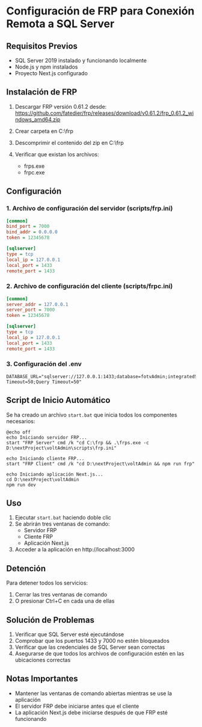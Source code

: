 # Configuración de FRP para Conexión Remota a SQL Server

## Requisitos Previos
- SQL Server 2019 instalado y funcionando localmente
- Node.js y npm instalados
- Proyecto Next.js configurado

## Instalación de FRP

1. Descargar FRP versión 0.61.2 desde:
   https://github.com/fatedier/frp/releases/download/v0.61.2/frp_0.61.2_windows_amd64.zip

2. Crear carpeta en C:\frp
3. Descomprimir el contenido del zip en C:\frp
4. Verificar que existan los archivos:
   - frps.exe
   - frpc.exe

## Configuración

### 1. Archivo de configuración del servidor (scripts/frp.ini)
```ini
[common]
bind_port = 7000
bind_addr = 0.0.0.0
token = 12345678

[sqlserver]
type = tcp
local_ip = 127.0.0.1
local_port = 1433
remote_port = 1433
```

### 2. Archivo de configuración del cliente (scripts/frpc.ini)
```ini
[common]
server_addr = 127.0.0.1
server_port = 7000
token = 12345678

[sqlserver]
type = tcp
local_ip = 127.0.0.1
local_port = 1433
remote_port = 1433
```

### 3. Configuración del .env
```env
DATABASE_URL="sqlserver://127.0.0.1:1433;database=fotvAdmin;integratedSecurity=false;username=sa;password=as;trustServerCertificate=true;Connection Timeout=50;Query Timeout=50"
```

## Script de Inicio Automático

Se ha creado un archivo `start.bat` que inicia todos los componentes necesarios:

```batch
@echo off
echo Iniciando servidor FRP...
start "FRP Server" cmd /k "cd C:\frp && .\frps.exe -c D:\nextProject\voltAdmin\scripts\frp.ini"

echo Iniciando cliente FRP...
start "FRP Client" cmd /k "cd D:\nextProject\voltAdmin && npm run frp"

echo Iniciando aplicación Next.js...
cd D:\nextProject\voltAdmin
npm run dev
```

## Uso

1. Ejecutar `start.bat` haciendo doble clic
2. Se abrirán tres ventanas de comando:
   - Servidor FRP
   - Cliente FRP
   - Aplicación Next.js
3. Acceder a la aplicación en http://localhost:3000

## Detención

Para detener todos los servicios:
1. Cerrar las tres ventanas de comando
2. O presionar Ctrl+C en cada una de ellas

## Solución de Problemas

1. Verificar que SQL Server esté ejecutándose
2. Comprobar que los puertos 1433 y 7000 no estén bloqueados
3. Verificar que las credenciales de SQL Server sean correctas
4. Asegurarse de que todos los archivos de configuración estén en las ubicaciones correctas

## Notas Importantes
- Mantener las ventanas de comando abiertas mientras se use la aplicación
- El servidor FRP debe iniciarse antes que el cliente
- La aplicación Next.js debe iniciarse después de que FRP esté funcionando 